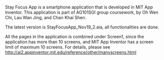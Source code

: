 Stay Focus App is a smartphone application that is developed in MIT App Inventor.
This application is part of AG101SGI group coursework, by Oh Wen Chi, Lau Wan Jing, and Chan Khai Shen.

The latest version is StayFocusApp_Nov19_2.aia, all functionalities are done.

All the pages in the application is combined under Screen1, since the application has more than 10 screens, and MIT App Inventor has a screen limit of maximum 10 screens. For details, please see http://ai2.appinventor.mit.edu/reference/other/manyscreens.html
